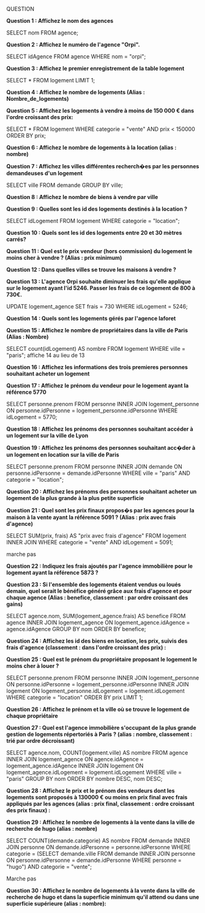 QUESTION 

**Question 1 : Affichez le nom des agences**

SELECT nom FROM agence;

**Question 2 : Affichez le numéro de l'agence "Orpi".**

SELECT idAgence FROM agence WHERE nom = "orpi";

**Question 3 : Affichez le premier enregistrement de la table logement**

SELECT * FROM logement LIMIT 1;

**Question 4 : Affichez le nombre de logements (Alias : Nombre_de_logements)**

**Question 5 : Affichez les logements à vendre à moins de 150 000 € dans l'ordre croissant des prix:**

SELECT * FROM logement WHERE categorie = "vente" AND prix < 150000 ORDER BY prix;

**Question 6 : Affichez le nombre de logements à la location (alias : nombre)**

**Question 7 : Affichez les villes différentes recherch�es par les personnes demandeuses d'un logement**

SELECT ville FROM demande GROUP BY ville;

**Question 8 : Affichez le nombre de biens à vendre par ville**

**Question 9 : Quelles sont les id des logements destinés à la location ?**

SELECT idLogement FROM logement WHERE categorie = "location";

**Question 10 : Quels sont les id des logements entre 20 et 30 mètres carrés?**

**Question 11 : Quel est le prix vendeur (hors commission) du logement le moins cher à vendre ? (Alias : prix minimum)**

**Question 12 : Dans quelles villes se trouve les maisons à vendre ?**

**Question 13 : L'agence Orpi souhaite diminuer les frais qu'elle applique sur le logement ayant l'id  5246. Passer les frais de ce logement de 800 à 730€.**

UPDATE logement_agence SET frais = 730 WHERE idLogement = 5246;

**Question 14 : Quels sont les logements gérés par l'agence  laforet**

**Question 15 : Affichez le nombre de propriétaires dans la ville de Paris (Alias : Nombre)**

SELECT count(idLogement) AS nombre FROM logement WHERE ville = "paris";                                                   affiche 14 au lieu de 13

**Question 16 : Affichez les informations des trois premieres personnes souhaitant acheter un logement**

**Question 17 : Affichez le prénom du vendeur pour le logement ayant la référence  5770** 

SELECT personne.prenom FROM personne INNER JOIN logement_personne ON personne.idPersonne = logement_personne.idPersonne WHERE idLogement = 5770;

**Question 18 : Affichez les prénoms des personnes souhaitant accéder à un logement sur la ville de Lyon**

**Question 19 : Affichez les prénoms des personnes souhaitant acc�der à un logement en location sur la ville de Paris**

SELECT personne.prenom FROM personne INNER JOIN demande ON personne.idPersonne = demande.idPersonne WHERE ville = "paris" AND categorie = "location";

**Question 20 : Affichez les prénoms des personnes souhaitant acheter un logement de la plus grande à la plus petite superficie**

**Question 21 : Quel sont les prix finaux propos�s par les agences pour la maison à la vente ayant la référence  5091  ? (Alias : prix avec frais d'agence)**

SELECT SUM(prix, frais) AS "prix avec frais d'agence" FROM logement INNER JOIN WHERE categorie = "vente" AND idLogement = 5091;

marche pas

**Question 22 : Indiquez les frais ajoutés par l'agence immobilière pour le logement ayant la référence  5873 ?**

**Question 23 : Si l'ensemble des logements étaient vendus ou loués demain, quel serait le bénéfice généré grâce aux frais d'agence et pour chaque agence (Alias : benefice, classement : par ordre croissant des gains)**

SELECT agence.nom, SUM(logement_agence.frais) AS benefice FROM agence INNER JOIN logement_agence ON logement_agence.idAgence = agence.idAgence GROUP BY nom ORDER BY benefice;


**Question 24 : Affichez les id des biens en location, les prix, suivis des frais d'agence (classement : dans l'ordre croissant des prix) :**

**Question 25 : Quel est le prénom du propriétaire proposant le logement le moins cher à louer ?**

SELECT personne.prenom FROM personne INNER JOIN logement_personne ON personne.idPersonne = logement_personne.idPersonne INNER JOIN logement ON logement_personne.idLogement = logement.idLogement WHERE categorie = "location" ORDER BY prix LIMIT 1;

**Question 26 : Affichez le prénom et la ville où se trouve le logement de chaque propriétaire**

**Question 27 : Quel est l'agence immobilière s'occupant de la plus grande gestion de logements répertoriés à Paris ? (alias : nombre, classement : trié par ordre décroissant)**

SELECT agence.nom, COUNT(logement.ville) AS nombre FROM agence INNER JOIN logement_agence ON agence.idAgence = logement_agence.idAgence INNER JOIN logement ON logement_agence.idLogement = logement.idLogement WHERE ville = "paris" GROUP BY nom ORDER BY nombre DESC, nom DESC;

**Question 28 : Affichez le prix et le prénom des vendeurs dont les logements sont proposés à 130000 € ou moins en prix final avec frais appliqués par les agences (alias : prix final, classement : ordre croissant des prix finaux) :**

**Question 29 : Affichez le nombre de logements à la vente dans la ville de recherche de hugo  (alias : nombre)**

SELECT COUNT(demande.categorie) AS nombre FROM demande INNER JOIN personne ON demande.idPersonne = personne.idPersonne WHERE categorie = (SELECT demande.ville FROM demande INNER JOIN personne ON personne.idPersonne = demande.idPersonne WHERE personne = "hugo") AND categorie = "vente";

Marche pas

**Question 30 : Affichez le nombre de logements à la vente dans la ville de recherche de  hugo  et dans la superficie minimum qu'il attend ou dans une superficie supérieure (alias : nombre):**